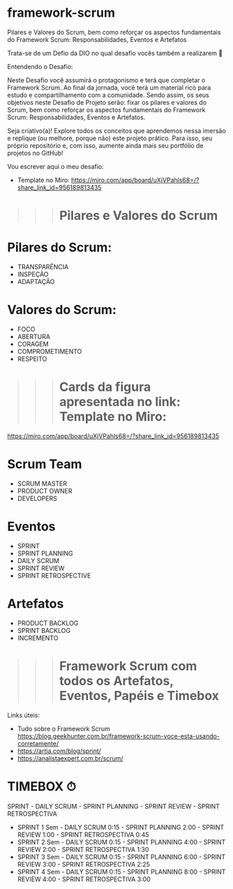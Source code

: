 # framework-scrum
Pilares e Valores do Scrum, bem como reforçar os aspectos fundamentais do Framework Scrum: Responsabilidades, Eventos e Artefatos

Trata-se de um Defio da DIO no qual desafio vocês também a realizarem 🚀

Entendendo o Desafio:

Neste Desafio você assumirá o protagonismo e terá que completar o Framework Scrum. Ao final da jornada, você terá um material rico para estudo e compartilhamento com a comunidade. Sendo assim, os seus objetivos neste Desafio de Projeto serão: fixar os pilares e valores do Scrum, bem como reforçar os aspectos fundamentais do Framework Scrum: Responsabilidades, Eventos e Artefatos. 

Seja criativo(a)! Explore todos os conceitos que aprendemos nessa imersão e replique (ou melhore, porque não) este projeto prático. Para isso, seu próprio repositório e, com isso, aumente ainda mais seu portfólio de projetos no GitHub!


Vou escrever aqui o meu desafio:
- Template no Miro: https://miro.com/app/board/uXjVPahls68=/?share_link_id=956189813435 

>>> # Pilares e Valores do Scrum
# Pilares do Scrum:
- TRANSPARÊNCIA
- INSPEÇÃO
- ADAPTAÇÃO
# Valores do Scrum:
- FOCO
- ABERTURA
- CORAGEM 
- COMPROMETIMENTO
- RESPEITO

>>> # Cards da figura apresentada no link: Template no Miro: 
https://miro.com/app/board/uXjVPahls68=/?share_link_id=956189813435 
# Scrum Team
- SCRUM MASTER
- PRODUCT OWNER
- DEVELOPERS
# Eventos 
- SPRINT
- SPRINT PLANNING
- DAILY SCRUM
- SPRINT REVIEW
- SPRINT RETROSPECTIVE
# Artefatos
- PRODUCT BACKLOG
- SPRINT BACKLOG
- INCREMENTO

>>> # Framework Scrum com todos os Artefatos, Eventos, Papéis e Timebox
Links úteis:
- Tudo sobre o Framework Scrum https://blog.geekhunter.com.br/framework-scrum-voce-esta-usando-corretamente/
- https://artia.com/blog/sprint/
- https://analistaexpert.com.br/scrum/


# TIMEBOX ⏱

SPRINT - DAILY SCRUM - SPRINT PLANNING - SPRINT REVIEW - SPRINT RETROSPECTIVA

- SPRINT 1 Sem  - DAILY SCRUM 0:15 - SPRINT PLANNING 2:00 - SPRINT REVIEW 1:00 - SPRINT RETROSPECTIVA 0:45 
- SPRINT 2 Sem  - DAILY SCRUM 0:15 - SPRINT PLANNING 4:00 - SPRINT REVIEW 2:00 - SPRINT RETROSPECTIVA 1:30 
- SPRINT 3 Sem  - DAILY SCRUM 0:15 - SPRINT PLANNING 6:00 - SPRINT REVIEW 3:00 - SPRINT RETROSPECTIVA 2:25 
- SPRINT 4 Sem  - DAILY SCRUM 0:15 - SPRINT PLANNING 8:00 - SPRINT REVIEW 4:00 - SPRINT RETROSPECTIVA 3:00 

